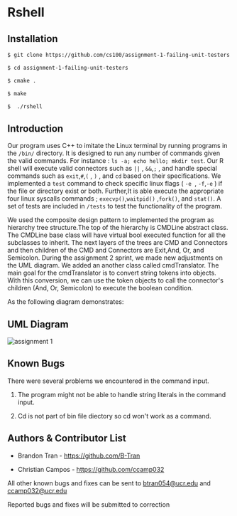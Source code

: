 Rshell
===
## Installation
```bash
$ git clone https://github.com/cs100/assignment-1-failing-unit-testers.git

$ cd assignment-1-failing-unit-testers

$ cmake .

$ make

$  ./rshell
```

## Introduction 
 Our program uses C++ to imitate the Linux terminal by running programs in the `/bin/` directory. It is designed to run any number of commands given the valid commands. For instance : `ls -a; echo hello; mkdir test`. Our R shell will execute valid connectors such as `||` , `&&`,`;` , and handle special commands such as `exit`,`#`,`(` , `)` , and `cd` based on their specifications. We implemented a `test` command to check specific linux flags ( `-e `, `-f`,`-e` ) if the file or directory exist or both. Further,It is able execute the appropriate four linux syscalls commands ;  `execvp()`,`waitpid()` ,`fork()`, and `stat()`. 
 A set of tests are included in `/tests` to test the functionality of the program.

We used the composite design pattern to implemented the program as hierarchy tree structure.The top of the hierarchy is CMDLine abstract class. The CMDLine base class will have virtual bool executed function for all the subclasses to inherit. The next layers of the trees are CMD and Connectors and then children of the CMD and Connectors are Exit,And, Or, and Semicolon. During the assignment 2 sprint, we made new adjustments on the UML diagram. We added an another class called cmdTranslator. The main goal for the cmdTranslator is to convert string tokens into objects. With this conversion, we can use the token objects to call the connector's children (And, Or, Semicolon) to execute the boolean condition. 

As the following diagram demonstrates:

## UML Diagram 
![assignment 1](https://user-images.githubusercontent.com/43591097/48861992-d37fe480-ed79-11e8-8033-6dc0a29ee0e6.png)

 
## Known Bugs

There were several problems we encountered  in the command input.

1. The program might not be able to handle string literals in the command input. 
 
2. Cd is not part of bin file diectory so cd won't work as a command.  

## Authors & Contributor List

* Brandon Tran - https://github.com/B-Tran

* Christian Campos - https://github.com/ccamp032

All other known bugs and fixes can be sent to btran054@ucr.edu and ccamp032@ucr.edu 

Reported bugs and fixes will be submitted to correction
